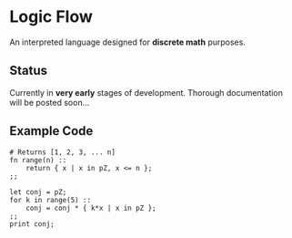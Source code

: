 # Logic Flow
An interpreted language designed for **discrete math** purposes.

## Status
Currently in **very early** stages of development. 
Thorough documentation will be posted soon...

## Example Code
```
# Returns [1, 2, 3, ... n]
fn range(n) ::
	return { x | x in pZ, x <= n };
;;

let conj = pZ;
for k in range(5) ::
	conj = conj * { k*x | x in pZ };
;;
print conj;
```
